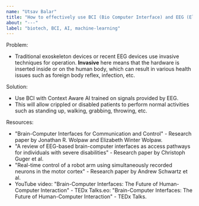 ```yaml
---
name: "Utsav Balar"
title: "How to effectively use BCI (Bio Computer Interface) and EEG (ElectoEncephaloGram) in non-invasive exoskeleton devices."
about: "---"
label: "biotech, BCI, AI, machine-learning"
---
```


Problem:

- Traditional exoskeleton devices or recent EEG devices use invasive techniques for operation.
**Invasive** here means that the hardware is inserted inside or on the human body, which can result in various health issues such as foreign body reflex, infection, etc.

Solution:

- Use BCI with Context Aware AI trained on signals provided by EEG.
- This will allow crippled or disabled patients to perform normal activities such as standing up, walking, grabbing, throwing, etc.

Resources:

- "Brain-Computer Interfaces for Communication and Control" - Research paper by Jonathan R. Wolpaw and Elizabeth Winter Wolpaw.
- "A review of EEG-based brain-computer interfaces as access pathways for individuals with severe disabilities" - Research paper by Christoph Guger et al.
- "Real-time control of a robot arm using simultaneously recorded neurons in the motor cortex" - Research paper by Andrew Schwartz et al.
- YouTube video: "Brain-Computer Interfaces: The Future of Human-Computer Interaction" - TEDx Talks.eo: "Brain-Computer Interfaces: The Future of Human-Computer Interaction" - TEDx Talks.
